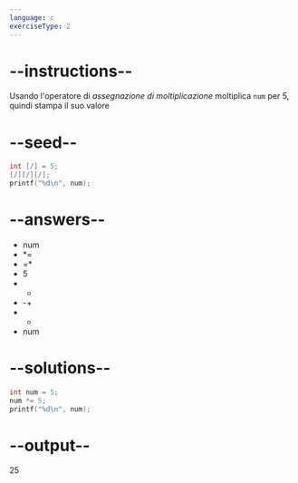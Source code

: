 ```yaml
---
language: c
exerciseType: 2
---
```


# --instructions--

Usando l'operatore di *assegnazione di moltiplicazione* moltiplica `num` per 5, quindi stampa il suo valore

# --seed--

```c
int [/] = 5;
[/][/][/];
printf("%d\n", num);
```

# --answers--

- num
-  *= 
-  =* 
- 5
-  * 
-  -+ 
-  - 
- num

# --solutions--

```c
int num = 5;
num *= 5;
printf("%d\n", num);
```

# --output--

25
